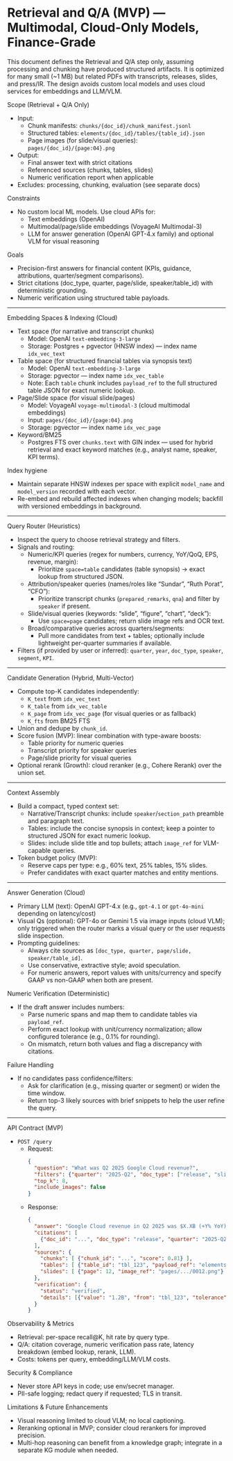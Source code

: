 # Retrieval and Q/A (MVP) — Multimodal, Cloud-Only Models, Finance-Grade

This document defines the Retrieval and Q/A step only, assuming processing and chunking have produced structured artifacts. It is optimized for many small (~1 MB) but related PDFs with transcripts, releases, slides, and press/IR. The design avoids custom local models and uses cloud services for embeddings and LLM/VLM.

Scope (Retrieval + Q/A Only)
- Input:
  - Chunk manifests: `chunks/{doc_id}/chunk_manifest.jsonl`
  - Structured tables: `elements/{doc_id}/tables/{table_id}.json`
  - Page images (for slide/visual queries): `pages/{doc_id}/{page:04}.png`
- Output:
  - Final answer text with strict citations
  - Referenced sources (chunks, tables, slides)
  - Numeric verification report when applicable
- Excludes: processing, chunking, evaluation (see separate docs)

Constraints
- No custom local ML models. Use cloud APIs for:
  - Text embeddings (OpenAI)
  - Multimodal/page/slide embeddings (VoyageAI Multimodal-3)
  - LLM for answer generation (OpenAI GPT-4.x family) and optional VLM for visual reasoning

Goals
- Precision-first answers for financial content (KPIs, guidance, attributions, quarter/segment comparisons).
- Strict citations (doc_type, quarter, page/slide, speaker/table_id) with deterministic grounding.
- Numeric verification using structured table payloads.

---

Embedding Spaces & Indexing (Cloud)
- Text space (for narrative and transcript chunks)
  - Model: OpenAI `text-embedding-3-large`
  - Storage: Postgres + pgvector (HNSW index) — index name `idx_vec_text`
- Table space (for structured financial tables via synopsis text)
  - Model: OpenAI `text-embedding-3-large`
  - Storage: pgvector — index name `idx_vec_table`
  - Note: Each `table` chunk includes `payload_ref` to the full structured table JSON for exact numeric lookup.
- Page/Slide space (for visual slide/pages)
  - Model: VoyageAI `voyage-multimodal-3` (cloud multimodal embeddings)
  - Input: `pages/{doc_id}/{page:04}.png`
  - Storage: pgvector — index name `idx_vec_page`
- Keyword/BM25
  - Postgres FTS over `chunks.text` with GIN index — used for hybrid retrieval and exact keyword matches (e.g., analyst name, speaker, KPI terms).

Index hygiene
- Maintain separate HNSW indexes per space with explicit `model_name` and `model_version` recorded with each vector.
- Re-embed and rebuild affected indexes when changing models; backfill with versioned embeddings in background.

---

Query Router (Heuristics)
- Inspect the query to choose retrieval strategy and filters.
- Signals and routing:
  - Numeric/KPI queries (regex for numbers, currency, YoY/QoQ, EPS, revenue, margin):
    - Prioritize `space=table` candidates (table synopsis) → exact lookup from structured JSON.
  - Attribution/speaker queries (names/roles like “Sundar”, “Ruth Porat”, “CFO”):
    - Prioritize transcript chunks (`prepared_remarks`, `qna`) and filter by `speaker` if present.
  - Slide/visual queries (keywords: “slide”, “figure”, “chart”, “deck”):
    - Use `space=page` candidates; return slide image refs and OCR text.
  - Broad/comparative queries across quarters/segments:
    - Pull more candidates from text + tables; optionally include lightweight per-quarter summaries if available.
- Filters (if provided by user or inferred): `quarter`, `year`, `doc_type`, `speaker`, `segment`, `KPI`.

---

Candidate Generation (Hybrid, Multi-Vector)
- Compute top-K candidates independently:
  - `K_text` from `idx_vec_text`
  - `K_table` from `idx_vec_table`
  - `K_page` from `idx_vec_page` (for visual queries or as fallback)
  - `K_fts` from BM25 FTS
- Union and dedupe by `chunk_id`.
- Score fusion (MVP): linear combination with type-aware boosts:
  - Table priority for numeric queries
  - Transcript priority for speaker queries
  - Page/slide priority for visual queries
- Optional rerank (Growth): cloud reranker (e.g., Cohere Rerank) over the union set.

---

Context Assembly
- Build a compact, typed context set:
  - Narrative/Transcript chunks: include `speaker`/`section_path` preamble and paragraph text.
  - Tables: include the concise synopsis in context; keep a pointer to structured JSON for exact numeric lookup.
  - Slides: include slide title and top bullets; attach `image_ref` for VLM-capable queries.
- Token budget policy (MVP):
  - Reserve caps per type: e.g., 60% text, 25% tables, 15% slides.
  - Prefer candidates with exact quarter matches and entity mentions.

---

Answer Generation (Cloud)
- Primary LLM (text): OpenAI GPT-4.x (e.g., `gpt-4.1` or `gpt-4o-mini` depending on latency/cost)
- Visual Qs (optional): GPT-4o or Gemini 1.5 via image inputs (cloud VLM); only triggered when the router marks a visual query or the user requests slide inspection.
- Prompting guidelines:
  - Always cite sources as `[doc_type, quarter, page/slide, speaker/table_id]`.
  - Use conservative, extractive style; avoid speculation.
  - For numeric answers, report values with units/currency and specify GAAP vs non-GAAP when both are present.

Numeric Verification (Deterministic)
- If the draft answer includes numbers:
  - Parse numeric spans and map them to candidate tables via `payload_ref`.
  - Perform exact lookup with unit/currency normalization; allow configured tolerance (e.g., 0.1% for rounding).
  - On mismatch, return both values and flag a discrepancy with citations.

Failure Handling
- If no candidates pass confidence/filters:
  - Ask for clarification (e.g., missing quarter or segment) or widen the time window.
  - Return top-3 likely sources with brief snippets to help the user refine the query.

---

API Contract (MVP)
- `POST /query`
  - Request:
    ```json
    {
      "question": "What was Q2 2025 Google Cloud revenue?",
      "filters": {"quarter": "2025-Q2", "doc_type": ["release", "slides", "transcript"]},
      "top_k": 8,
      "include_images": false
    }
    ```
  - Response:
    ```json
    {
      "answer": "Google Cloud revenue in Q2 2025 was $X.XB (+Y% YoY).",
      "citations": [
        {"doc_id": "...", "doc_type": "release", "quarter": "2025-Q2", "page": 5, "table_id": "tbl_123"}
      ],
      "sources": {
        "chunks": [ {"chunk_id": "...", "score": 0.81} ],
        "tables": [ {"table_id": "tbl_123", "payload_ref": "elements/.../tables/tbl_123.json"} ],
        "slides": [ {"page": 12, "image_ref": "pages/.../0012.png"} ]
      },
      "verification": {
        "status": "verified",
        "details": [{"value": "1.2B", "from": "tbl_123", "tolerance": 0.001}]
      }
    }
    ```

Observability & Metrics
- Retrieval: per-space recall@K, hit rate by query type.
- Q/A: citation coverage, numeric verification pass rate, latency breakdown (embed lookup, rerank, LLM).
- Costs: tokens per query, embedding/LLM/VLM costs.

Security & Compliance
- Never store API keys in code; use env/secret manager.
- PII-safe logging; redact query if requested; TLS in transit.

Limitations & Future Enhancements
- Visual reasoning limited to cloud VLM; no local captioning.
- Reranking optional in MVP; consider cloud rerankers for improved precision.
- Multi-hop reasoning can benefit from a knowledge graph; integrate in a separate KG module when needed.
